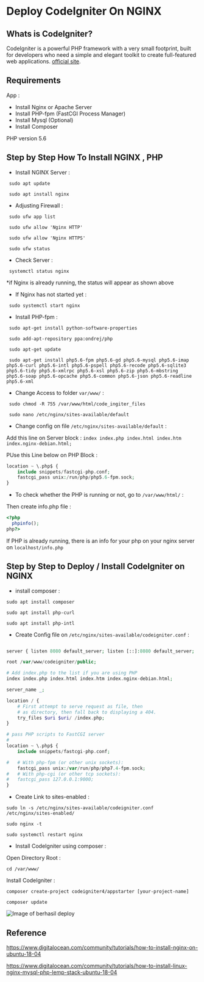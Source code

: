 # Deploy CodeIgniter On NGINX

## Whats is CodeIgniter?
CodeIgniter is a powerful PHP framework with a very small footprint, built for developers who need a simple and elegant toolkit to create full-featured web applications. [official site](http://codeigniter.com).

## Requirements

App : 
- Install Nginx or Apache Server
- Install PHP-fpm (FastCGI Process Manager)
- Install Mysql (Optional)
- Install Composer

PHP version 5.6 

## Step by Step How To Install NGINX , PHP

- Install NGINX Server : 

` sudo apt update`

` sudo apt install nginx`

- Adjusting Firewall :

` sudo ufw app list`
  
` sudo ufw allow 'Nginx HTTP'`

` sudo ufw allow 'Nginx HTTPS'`

` sudo ufw status`
 
- Check Server : 

` systemctl status nginx`


*if Nginx is already running, the status will appear as shown above

- If Nginx has not started yet  : 

` sudo systemctl start nginx`

- Install PHP-fpm :

` sudo apt-get install python-software-properties`

` sudo add-apt-repository ppa:ondrej/php`

` sudo apt-get update`

` sudo apt-get install php5.6-fpm php5.6-gd php5.6-mysql php5.6-imap php5.6-curl php5.6-intl php5.6-pspell php5.6-recode php5.6-sqlite3 php5.6-tidy php5.6-xmlrpc php5.6-xsl php5.6-zip php5.6-mbstring php5.6-soap php5.6-opcache php5.6-common php5.6-json php5.6-readline php5.6-xml`


- Change Access to folder `var/www/` : 

` sudo chmod -R 755 /var/www/html/code_ingiter_files`

` sudo nano /etc/nginx/sites-available/default`

- Change config on file `/etc/nginx/sites-available/default` :

Add this line on Server block : `index index.php index.html index.htm index.nginx-debian.html;`

PUse this Line below on PHP Block : 

```php
location ~ \.php$ {
    include snippets/fastcgi-php.conf;  
    fastcgi_pass unix:/run/php/php5.6-fpm.sock; 
}
```

- To check whether the PHP is running or not, go to `/var/www/html/` :

Then create info.php file :

```php
<?php
  phpinfo();
php?>
```

If PHP is already running, there is an info for your php on your nginx server on `localhost/info.php`

## Step by Step to Deploy / Install CodeIgniter on NGINX

- install composer : 

`sudo apt install composer`

`sudo apt install php-curl`

`sudo apt install php-intl`

- Create Config file on `/etc/nginx/sites-available/codeigniter.conf` : 

```php

server { listen 8080 default_server; listen [::]:8080 default_server;

root /var/www/codeigniter/public;

# Add index.php to the list if you are using PHP
index index.php index.html index.htm index.nginx-debian.html;

server_name _;

location / {
	# First attempt to serve request as file, then
	# as directory, then fall back to displaying a 404.
	try_files $uri $uri/ /index.php;
}

# pass PHP scripts to FastCGI server
#
location ~ \.php$ {
	include snippets/fastcgi-php.conf;

#	# With php-fpm (or other unix sockets):
	fastcgi_pass unix:/var/run/php/php7.4-fpm.sock;
#	# With php-cgi (or other tcp sockets):
#	fastcgi_pass 127.0.0.1:9000;
}

```

- Create Link to sites-enabled :

`sudo ln -s /etc/nginx/sites-available/codeigniter.conf /etc/nginx/sites-enabled/`

`sudo nginx -t`

`sudo systemctl restart nginx`

- Install CodeIgniter using composer : 

Open Directory Root :

`cd /var/www/`

Install CodeIgniter : 

`composer create-project codeigniter4/appstarter [your-project-name]`


`composer update`


![Image of berhasil deploy](/img/capture2.PNG)


## Reference

https://www.digitalocean.com/community/tutorials/how-to-install-nginx-on-ubuntu-18-04

https://www.digitalocean.com/community/tutorials/how-to-install-linux-nginx-mysql-php-lemp-stack-ubuntu-18-04
